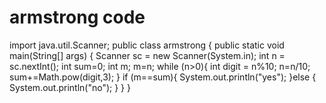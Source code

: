 # armstrong code 
import java.util.Scanner;
public class armstrong {
    public static void main(String[] args) {
        Scanner sc = new Scanner(System.in);
        int n = sc.nextInt();
        int sum=0;
        int m;
        m=n;
        while (n>0){
            int digit = n%10;
            n=n/10;
            sum+=Math.pow(digit,3);
        } if (m==sum){
            System.out.println("yes");
        }else {
            System.out.println("no");
        }
    }
}
